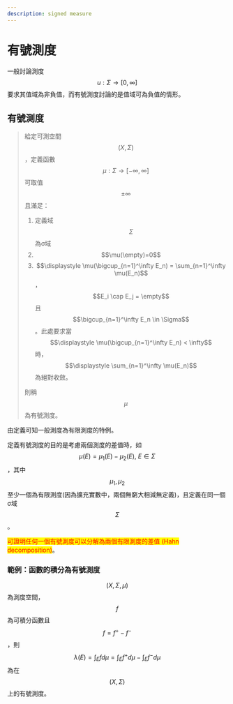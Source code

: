 ```yaml
---
description: signed measure
---
```


# 有號測度

一般討論測度$$u: \Sigma \rightarrow [0, \infty]$$要求其值域為非負值，而有號測度討論的是值域可為負值的情形。

## 有號測度

> 給定可測空間$$(X, \Sigma)$$，定義函數$$\mu: \Sigma \rightarrow [-\infty, \infty]$$可取值$$\pm\infty$$且滿足：
>
> 1. 定義域$$\Sigma$$為σ域
> 2. $$\mu(\empty)=0$$
> 3. $$\displaystyle \mu(\bigcup_{n=1}^\infty E_n) = \sum_{n=1}^\infty \mu(E_n)$$，$$E_i \cap E_j = \empty$$且$$\bigcup_{n=1}^\infty E_n \in \Sigma$$。此處要求當$$\displaystyle \mu(\bigcup_{n=1}^\infty E_n) < \infty$$時，$$\displaystyle \sum_{n=1}^\infty \mu(E_n)$$ 為絕對收斂。
>
> 則稱$$\mu$$為有號測度。

由定義可知一般測度為有限測度的特例。

定義有號測度的目的是考慮兩個測度的差值時，如$$\mu(E)=\mu_1(E) - \mu_2(E), ~ E \in \Sigma$$，其中$$\mu_1, \mu_2$$至少一個為有限測度(因為擴充實數中，兩個無窮大相減無定義)，且定義在同一個σ域$$\Sigma$$。

<mark style="color:red;">可證明任何一個有號測度可以分解為兩個有限測度的差值 (Hahn decomposition)</mark>。

### 範例：函數的積分為有號測度

$$(X, \Sigma, \mu)$$為測度空間，$$f$$為可積分函數且$$f=f^{+} - f^{-}$$，則$$\lambda(E) = \int_E f d\mu = \int_E f^{+} d \mu - \int_E f^{-}d\mu$$為在$$(X, \Sigma)$$上的有號測度。
